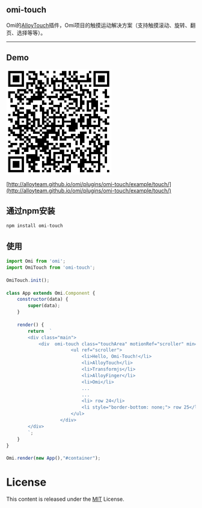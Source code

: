 ﻿## omi-touch

Omi的[AlloyTouch](https://github.com/AlloyTeam/AlloyTouch)插件，Omi项目的触摸运动解决方案（支持触摸滚动、旋转、翻页、选择等等）。

---

## Demo

![omi-touch](./omi-touch.png)

[http://alloyteam.github.io/omi/plugins/omi-touch/example/touch/](http://alloyteam.github.io/omi/plugins/omi-touch/example/touch/)

## 通过npm安装 

``` js
npm install omi-touch
```

## 使用

```js
import Omi from 'omi';
import OmiTouch from 'omi-touch';

OmiTouch.init();

class App extends Omi.Component {
    constructor(data) {
        super(data);
    }

    render() {
        return  `
        <div class="main">
            <div  omi-touch class="touchArea" motionRef="scroller" min="-1750" max="0" >
                        <ul ref="scroller">
                            <li>Hello, Omi-Touch!</li>
                            <li>AlloyTouch</li>
                            <li>Transformjs</li>
                            <li>AlloyFinger</li>
                            <li>Omi</li>
                            ...
                            ...
                            <li> row 24</li>
                            <li style="border-bottom: none;"> row 25</li>
                        </ul>
                    </div>
        </div>
        `;
    }
}

Omi.render(new App(),"#container");
```


# License
This content is released under the [MIT](http://opensource.org/licenses/MIT) License.
